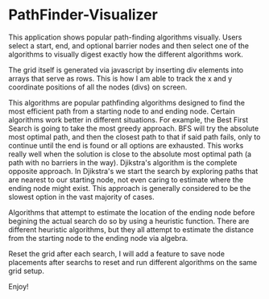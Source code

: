 # PathFinder-Visualizer

This application shows popular path-finding algorithms visually. Users select a start, end, and optional barrier nodes and then select one of the algorithms to visually digest exactly how the different algorithms work.

The grid itself is generated via javascript by inserting div elements into arrays that serve as rows. This is how I am able to track the x and y coordinate positions of all the nodes (divs) on screen.

This algorithms are popular pathfinding algorithms designed to find the most efficient path from a starting node to and ending node. Certain algorithms work better in different situations. For example, the Best First Search is going to take the most greedy approach. BFS will try the absolute most optimal path, and then the closest path to that if said path fails, only to continue until the end is found or all options are exhausted. This works really well when the solution is close to the absolute most optimal path (a path with no barriers in the way). Djikstra's algorithm is the complete opposite approach. In Djikstra's we start the search by exploring paths that are nearest to our starting node, not even caring to estimate where the ending node might exist. This approach is generally considered to be the slowest option in the vast majority of cases.

Algorithms that attempt to estimate the location of the ending node before begining the actual search do so by using a heuristic function. There are different heuristic algorithms, but they all attempt to estimate the distance from the starting node to the ending node via algebra.

Reset the grid after each search, I will add a feature to save node placements after searchs to reset and run different algorithms on the same grid setup.

Enjoy!
